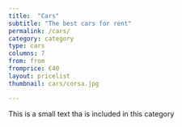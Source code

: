 ```yaml
---
title:  "Cars"
subtitle: "The best cars for rent"
permalink: /cars/
category: category
type: cars
columns: 7
from: from
fromprice: €40
layout: pricelist
thumbnail: cars/corsa.jpg

---
```


This is a small text tha is included in this category
